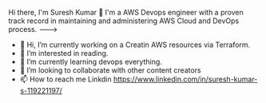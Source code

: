 
Hi there, I'm Suresh Kumar  👋
I'm a AWS Devops engineer with a proven track record in maintaining and administering AWS Cloud and DevOps process.
--->
- 👋 Hi, I’m currently working on a Creatin AWS resources via Terraform.
- 👀 I’m interested in reading.
- 🌱 I’m currently learning devops everything.
- 💞️ I’m looking to collaborate with other content creators
- 📫 How to reach me 
Linkdin
https://www.linkedin.com/in/suresh-kumar-s-119221197/


